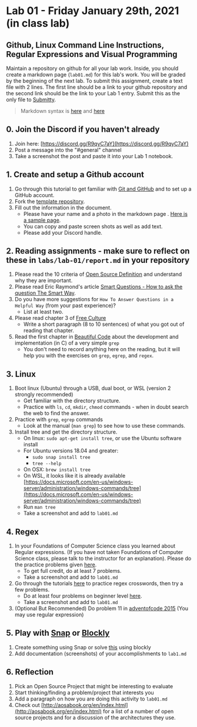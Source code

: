 # Lab 01 - Friday January 29th, 2021 (in class lab)

## Github, Linux Command Line Instructions, Regular Expressions and Visual Programming

Maintain a repository on github for all your lab work. Inside, you should create a markdown page (`lab01.md`) for this lab's work. You will be graded by the beginning of the next lab. To submit this assignment, create a text file with 2 lines. The first line should be a link to your github repository and the second link should be the link to your Lab 1 entry. Submit this as the only file to [Submitty](https://submitty.cs.rpi.edu/courses/s21/csci4470).

> Markdown syntax is [here](https://help.github.com/articles/basic-writing-and-formatting-syntax/) and [here](https://guides.github.com/features/mastering-markdown/) 

## 0. Join the Discord if you haven't already 
  1. Join here: [https://discord.gg/R9qyC7aY](https://discord.gg/R9qyC7aY) 
  2. Post a message into the "#general" channel
  3. Take a screenshot the post and paste it into your Lab 1 notebook.

## 1. Create and setup a Github account
  1. Go through this tutorial to get familiar with [Git and GitHub](http://readwrite.com/2013/09/30/understanding-github-a-journey-for-beginners-part-1) and to set up a GitHub account.
  2. Fork the [template repository](https://github.com/rcos/oss-repo-template).
  3. Fill out the information in the document.
  	 - Please have your name and a photo in the markdown page . [Here is a sample page](https://github.com/mskmoorthy/Doc-ex1/blob/master/lab-1-sample.Md).
  	 - You can copy and paste screen shots as well as add text.
  	 - Please add your Discord handle.

## 2. Reading assignments - make sure to reflect on these in `labs/lab-01/report.md` in your repository 
  1. Please read the 10 criteria of [Open Source Definition](http://opensource.org/osd) and understand why they are important.
  2. Please read Eric Raymond's article [Smart Questions - How to ask the question The Smart Way](http://www.catb.org/esr/faqs/smart-questions.html). 
  3. Do you have more suggestions for `How To Answer Questions in a Helpful Way` (from your past experience)?
     - List at least two.
  4. Please read chapter 3 of [Free Culture](https://github.com/rcos/CSCI-4470-OpenSource/blob/master/Resources/freeculture.pdf)
     - Write a short paragraph (8 to 10 sentences) of what you got out of reading that chapter.
  5. Read the first chapter in [Beautiful Code](https://docs.google.com/viewer?a=v&pid=sites&srcid=ZGVmYXVsdGRvbWFpbnxpb3ZhbmFsZXh8Z3g6MjVjYWFmNjAwYTA0MmMxZA) about the development and implementation (in C) of a very simple `grep`
     - You don't need to record anything here on the reading, but it will help you with the exercises on `grep`, `egrep`, and `regex`.

## 3. Linux 
  1. Boot linux (Ubuntu) through a USB, dual boot, or WSL (version 2 strongly recommended)
     - Get familiar with the directory structure.
     - Practice with `ls`, `cd`, `mkdir`, `chmod` commands - when in doubt search the web to find the answer.
  2. Practice with `grep`, `egrep` commands
     - Look at the manual (`man grep`) to see how to use these commands. 
  3. Install tree and get the directory structure. 
     - On linux: `sudo apt-get install tree`, or use the Ubuntu software install
     - For Ubuntu versions 18.04 and greater:
        - `sudo snap install tree`
        - `tree --help` 
     - On OSX: `brew install tree`
     - On WSL, it looks like it is already available [https://docs.microsoft.com/en-us/windows-server/administration/windows-commands/tree](https://docs.microsoft.com/en-us/windows-server/administration/windows-commands/tree)
     - Run `man tree`
     - Take a screenshot and add to `lab01.md`

## 4. Regex
  1. In your Foundations of Computer Science class you learned about Regular expressions. (If you have not taken Foundations of Computer Science class, please talk to the instructor for an explanation). Please do the practice problems given [here](https://regexone.com/problem/matching_decimal_numbers). 
     - To get full credit, do at least 7 problems.
     - Take a screenshot and add to `lab01.md`
  2. Go through the tutorials [here](https://regexcrossword.com/challenges/tutorial/puzzles/1) to practice regex crosswords, then try a few problems.
     - Do at least four problems on beginner level [here](https://regexcrossword.com/challenges/beginner/puzzles/1 ).
     - Take a screenshot and add to `lab01.md`
  3. (Optional But Recommended) Do problem 11 in [adventofcode 2015](http://adventofcode.com/2015/day/11) (You may use regular expression) 

## 5. Play with [Snap](http://snap.berkeley.edu/) or [Blockly](https://blockly-games.appspot.com/) 
  1. Create something using Snap or solve [this](https://blockly-games.appspot.com/maze?lang=en&level=10&skin=0) using blockly
  2. Add documentation (screenshots) of your accomplishments to `lab1.md`

## 6. Reflection
  1. Pick an Open Source Project that might be interesting to evaluate
  2. Start thinking/finding a problem/project that interests you 
  3. Add a paragraph on how you are doing this activity to `lab01.md`
  4. Check out [http://aosabook.org/en/index.html](http://aosabook.org/en/index.html) for a list of a number of open source projects and for a discussion of the architectures they use.

<!--#### Revisit e. Replace with TOS activity on evaluating open source ... 
[foss2serve](http://foss2serve.org/index.php/Intro_to_FOSS_Project_Anatomy_(Activity)), [Evaluation](http://users.dickinson.edu/~braught/courses/cs491f17/projexpl.html)
[projects](http://foss2serve.org/index.php/HFOSS_Projects), [RCOS](https://rcos.io/projects), others.
-->
